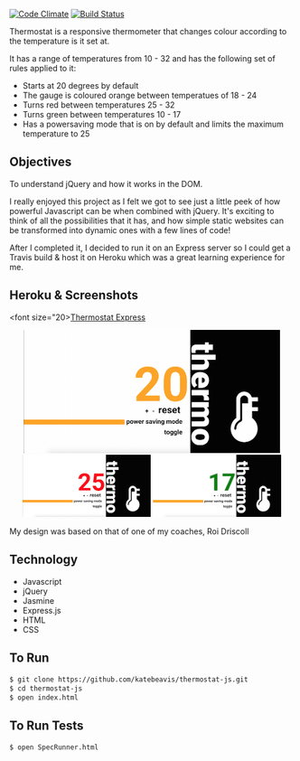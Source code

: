 [![Code Climate](https://codeclimate.com/github/katebeavis/thermostat-express/badges/gpa.svg)](https://codeclimate.com/github/katebeavis/thermostat-express) [![Build Status](https://travis-ci.org/katebeavis/thermostat-express.svg?branch=master)](https://travis-ci.org/katebeavis/thermostat-express)

Thermostat is a responsive thermometer that changes colour according to the temperature is it set at.

It has a range of temperatures from 10 - 32 and has the following set of rules applied to it:
- Starts at 20 degrees by default
- The gauge is coloured orange between temperatues of 18 - 24
- Turns red between temperatures 25 - 32
- Turns green between temperatures 10 - 17
- Has a powersaving mode that is on by default and limits the maximum temperature to 25

## Objectives
To understand jQuery and how it works in the DOM.

I really enjoyed this project as I felt we got to see just a little peek of how powerful Javascript can be when combined with jQuery. It's exciting to think of all the possibilities that it has, and how simple static websites can be transformed into dynamic ones with a few lines of code!

After I completed it, I decided to run it on an Express server so I could get a Travis build & host it on Heroku which was a great learning experience for me.

## Heroku & Screenshots
<font size="20>[Thermostat Express](https://thermostat-express.herokuapp.com)</font>
<div align="center">
  <img width="90%" src="public/img/orange-thermo.png">
</div>
<div align="center">
  <img width="45%" src="public/img/red-thermo.png">
  <img width="45%" src="public/img/green-thermo.png">
</div>


My design was based on that of one of my coaches, Roi Driscoll

## Technology
- Javascript
- jQuery
- Jasmine
- Express.js
- HTML
- CSS

## To Run
```
$ git clone https://github.com/katebeavis/thermostat-js.git
$ cd thermostat-js
$ open index.html
```

## To Run Tests
```
$ open SpecRunner.html
```
